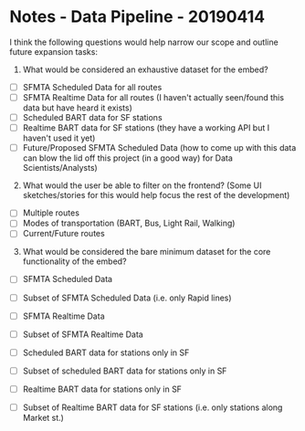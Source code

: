 # Notes - Data Pipeline - 20190414

I think the following questions would help narrow our scope and outline future expansion tasks:

1. What would be considered an exhaustive dataset for the embed?
  - [ ] SFMTA Scheduled Data for all routes
  - [ ] SFMTA Realtime Data for all routes (I haven't actually seen/found this data but have heard it exists)
  - [ ] Scheduled BART data for SF stations
  - [ ] Realtime BART data for SF stations (they have a working API but I haven't used it yet)
  - [ ] Future/Proposed SFMTA Scheduled Data (how to come up with this data can blow the lid off this project (in a good way) for Data Scientists/Analysts)
2. What would the user be able to filter on the frontend? (Some UI sketches/stories for this would help focus the rest of the development)
  - [ ] Multiple routes
  - [ ] Modes of transportation (BART, Bus, Light Rail, Walking)
  - [ ] Current/Future routes
3. What would be considered the bare minimum dataset for the core functionality of the embed?
  - [ ] SFMTA Scheduled Data
  - [ ] Subset of SFMTA Scheduled Data (i.e. only Rapid lines)
  - [ ] SFMTA Realtime Data
  - [ ] Subset of SFMTA Realtime Data 
  - [ ] Scheduled BART data for stations only in SF
  - [ ] Subset of scheduled BART data for stations only in SF
  - [ ] Realtime BART data for stations only in SF
  - [ ] Subset of Realtime BART data for SF stations (i.e. only stations along Market st.)


